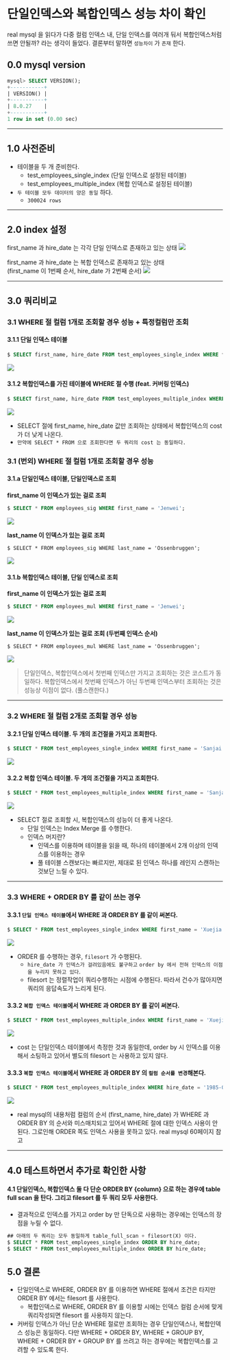 # 단일인덱스와 복합인덱스 성능 차이 확인
real mysql 을 읽다가 다중 컬럼 인덱스 내, 단일 인덱스를 여러개 둬서 복합인덱스처럼 쓰면 안될까? 라는 생각이 들었다. 결론부터 말하면 `성능차이` 가 `존재` 한다.

## 0.0 mysql version
```sql
mysql> SELECT VERSION();
+-----------+
| VERSION() |
+-----------+
| 8.0.27    |
+-----------+
1 row in set (0.00 sec)
```

---
## 1.0 사전준비
* 테이블을 두 개 준비한다.
    * test_employees_single_index (단일 인덱스로 설정된 테이블)
    * test_employees_multiple_index (복합 인덱스로 설정된 테이블)
* `두 테이블 모두 데이터의 양은 동일` 하다. 
    * `300024 rows`

---
## 2.0 index 설정
first_name 과 hire_date 는 각각 단일 인덱스로 존재하고 있는 상태
<kbd>
    <img src="../Image/2022-01-29_single_index_table.png" />
</kbd>

first_name 과 hire_date 는 복합 인덱스로 존재하고 있는 상태   
(first_name 이 1번째 순서, hire_date 가 2번째 순서)
<kbd>
    <img src="../Image/2022-01-29_multi_index_table.png" />
</kbd>

---
## 3.0 쿼리비교
### 3.1 WHERE 절 컬럼 1개로 조회할 경우 성능 + 특정컬럼만 조회

#### 3.1.1 단일 인덱스 테이블
```sql 
$ SELECT first_name, hire_date FROM test_employees_single_index WHERE first_name = 'Sanjai';
```

<kbd>
    <img src="../Image/2022-01-29_where_1_single.png" />
</kbd>

#### 3.1.2 복합인덱스를 가진 테이블에 WHERE 절 수행 (feat. 커버링 인덱스)
```sql
$ SELECT first_name, hire_date FROM test_employees_multiple_index WHERE first_name = 'Sanjai';
```

<kbd>
    <img src="../Image/2022-01-29_where_1_multi.png" />
</kbd>

* SELECT 절에 first_name, hire_date 값만 조회하는 상태에서 복합인덱스의 cost 가 더 낮게 나온다. 
* `만약에 SELECT * FROM 으로 조회한다면 두 쿼리의 cost 는 동일하다.`

### 3.1 (번외) WHERE 절 컬럼 1개로 조회할 경우 성능
#### 3.1.a 단일인덱스 테이블, 단일인덱스로 조회

__first_name 이 인덱스가 있는 걸로 조회__
```sql 
$ SELECT * FROM employees_sig WHERE first_name = 'Jenwei';
```
<kbd>
   <img src="https://user-images.githubusercontent.com/17797352/158188702-4ada7b69-cebb-4135-96f9-bdbde741169f.png" />
</kbd>

__last_name 이 인덱스가 있는 걸로 조회__
```
$ SELECT * FROM employees_sig WHERE last_name = 'Ossenbruggen';
```
<kbd>
   <img src="https://user-images.githubusercontent.com/17797352/159486679-6f1a4ef7-2dc3-44f2-80a3-446b2fa8b980.png" />
</kbd>


#### 3.1.b 복합인덱스 테이블, 단일 인덱스로 조회

__first_name 이 인덱스가 있는 걸로 조회__
```sql
$ SELECT * FROM employees_mul WHERE first_name = 'Jenwei';
```
<kbd>
   <img src="https://user-images.githubusercontent.com/17797352/158189221-1a3be813-d03e-498c-8e71-1d8e42184f88.png" />
</kbd>

__last_name 이 인덱스가 있는 걸로 조회 (두번째 인덱스 순서)__
```
$ SELECT * FROM employees_mul WHERE last_name = 'Ossenbruggen';
```
<kbd>
   <img src="https://user-images.githubusercontent.com/17797352/159486289-0d506dbc-f682-438d-9114-c6bf836cdccf.png" />
</kbd>

   
> 단일인덱스, 복합인덱스에서 첫번째 인덱스만 가지고 조회하는 것은 코스트가 동일하다.
> 복합인덱스에서 첫번째 인덱스가 아닌 두번째 인덱스부터 조회하는 것은 성능상 이점이 없다. (풀스캔한다.)


---
### 3.2 WHERE 절 컬럼 2개로 조회할 경우 성능
#### 3.2.1 단일 인덱스 테이블. 두 개의 조건절을 가지고 조회한다.
```sql
$ SELECT * FROM test_employees_single_index WHERE first_name = 'Sanjai' AND hire_date = '1987-01-14';
```

<kbd>
    <img src="../Image/2022-01-29_where_2_single.png" />
</kbd>


#### 3.2.2 복합 인덱스 테이블. 두 개의 조건절을 가지고 조회한다.
```sql
$ SELECT * FROM test_employees_multiple_index WHERE first_name = 'Sanjai' AND hire_date = '1987-01-14';
```

<kbd>
    <img src="../Image/2022-01-29_where_2_multi.png" />
</kbd>

* SELECT 절로 조회할 시, 복합인덱스의 성능이 더 좋게 나온다.   
    * 단일 인덱스는 Index Merge 를 수행한다.
    * 인덱스 머지란? 
        * 인덱스를 이용하며 테이블을 읽을 때, 하나의 테이블에서 2개 이상의 인덱스를 이용하는 경우
        * 풀 테이블 스캔보다는 빠르지만, 제대로 된 인덱스 하나를 레인지 스캔하는 것보단 느릴 수 있다.

---
### 3.3 WHERE + ORDER BY 를 같이 쓰는 경우
#### 3.3.1 `단일 인덱스 테이블`에서 WHERE 과 ORDER BY 를 같이 써본다.
```sql 
$ SELECT * FROM test_employees_single_index WHERE first_name = 'Xuejia' ORDER BY hire_date;
```

<kbd>
    <img src="../Image/2022-01-29_where_order_by_single.png" />
</kbd>

* ORDER 를 수행하는 경우, `filesort` 가 수행된다.
    * `hire_date 가 인덱스가 걸려있음에도 불구하고` `order by 에서 전혀 인덱스의 이점을 누리지 못하고 있다`.
    * filesort 는 정렬작업이 쿼리수행하는 시점에 수행된다. 따라서 건수가 많아지면 쿼리의 응답속도가 느리게 된다.
    

#### 3.3.2 `복합 인덱스 테이블`에서 WHERE 과 ORDER BY 를 같이 써본다.
```sql
$ SELECT * FROM test_employees_multiple_index WHERE first_name = 'Xuejia' ORDER BY hire_date;
```

<kbd>
    <img src="../Image/2022-01-29_where_order_by_multi.png" />
</kbd>

* cost 는 단일인덱스 테이블에서 측정한 것과 동일한데, order by 시 인덱스를 이용해서 소팅하고 있어서 별도의 filesort 는 사용하고 있지 않다.

#### 3.3.3 `복합 인덱스 테이블`에서 WHERE 과 ORDER BY 의 `컬럼 순서를 변경`해본다.
```sql
$ SELECT * FROM test_employees_multiple_index WHERE hire_date = '1985-06-11' ORDER BY first_name;
```

<kbd>
    <img src="../Image/2022-01-29_where_order_by_multi_2.png" />
</kbd>

* real mysql의 내용처럼 컬럼의 순서 (first_name, hire_date) 가 WHERE 과 ORDER BY 의 순서와 미스매치되고 있어서 WHERE 절에 대한 인덱스 사용이 안된다. 그로인해 ORDER 쪽도 인덱스 사용을 못하고 있다. real mysql 60페이지 참고

---
## 4.0 테스트하면서 추가로 확인한 사항
#### 4.1 단일인덱스, 복합인덱스 둘 다 단순 ORDER BY {column} 으로 하는 경우에 table full scan 을 탄다. 그리고 filesort 를 두 쿼리 모두 사용한다.
* 결과적으로 인덱스를 가지고 order by 만 단독으로 사용하는 경우에는 인덱스의 장점을 누릴 수 없다.
```sql 
## 아래의 두 쿼리는 모두 동일하게 table_full_scan + filesort(X) 이다.
$ SELECT * FROM test_employees_single_index ORDER BY hire_date;
$ SELECT * FROM test_employees_multiple_index ORDER BY hire_date;
```

## 5.0 결론
* 단일인덱스로 WHERE, ORDER BY 를 이용하면 WHERE 절에서 조건은 타지만 ORDER BY 에서는 filesort 를 사용한다.
    * 복합인덱스로 WHERE, ORDER BY 를 이용할 시에는 인덱스 컬럼 순서에 맞게 쿼리작성되면 filesort 를 사용하지 않는다.
* 커버링 인덱스가 아닌 단순 WHERE 절로만 조회하는 경우 단일인덱스나, 복합인덱스 성능은 동일하다. 다만 WHERE + ORDER BY, WHERE + GROUP BY, WHERE + ORDER BY + GROUP BY 를 쓰려고 하는 경우에는 복합인덱스를 고려할 수 있도록 한다.
